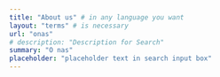 ```yaml
---
title: "About us" # in any language you want
layout: "terms" # is necessary
url: "onas"
# description: "Description for Search"
summary: "O nas"
placeholder: "placeholder text in search input box"
---
```

